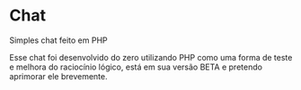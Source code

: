 # Chat
Simples chat feito em PHP

<!-- AUTOR PEDRO SERER -->

Esse chat foi desenvolvido do zero utilizando PHP como uma forma de teste e melhora do raciocínio lógico, está
em sua versão BETA e pretendo aprimorar ele brevemente.
